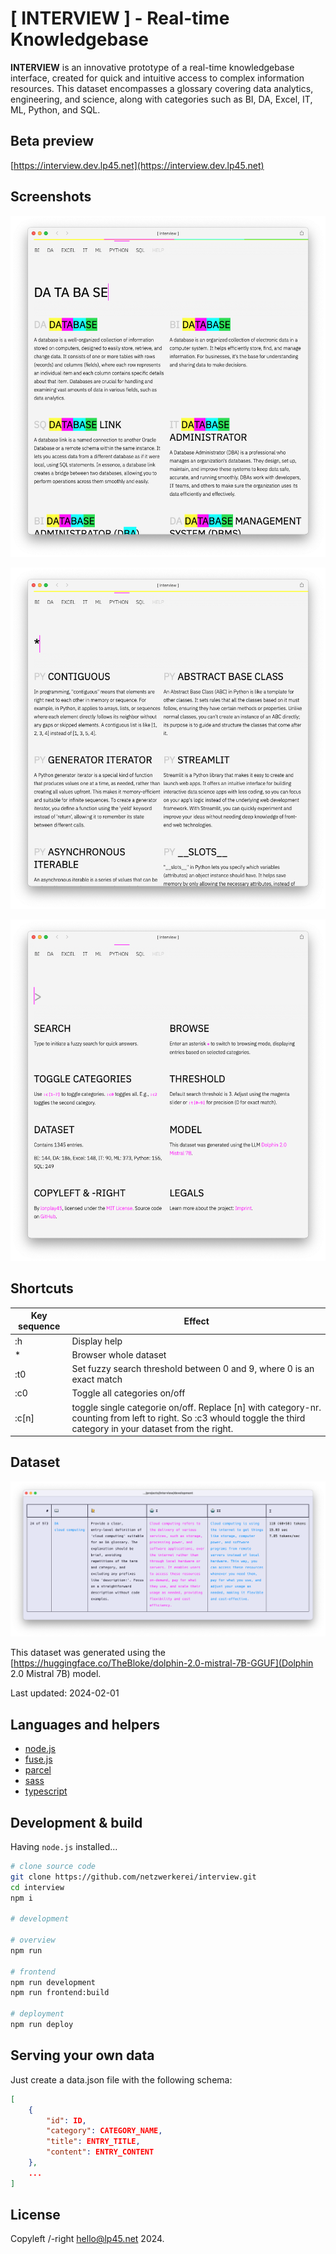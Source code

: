 
# [ INTERVIEW ] - Real-time Knowledgebase

**INTERVIEW**  is an innovative prototype of a real-time knowledgebase interface, created for quick and intuitive access to complex information resources. This dataset encompasses a glossary covering data analytics, engineering, and science, along with categories such as BI, DA, Excel, IT, ML, Python, and SQL.

## Beta preview

[https://interview.dev.lp45.net](https://interview.dev.lp45.net)

## Screenshots


![screenshot1](screenshot1.png)

![screenshot2](screenshot2.png)

![screenshot3](screenshot3.png)

## Shortcuts

|Key sequence|Effect|
|-|-|
|:h|Display help|
|*|Browser whole dataset|
|:t0|Set fuzzy search threshold between 0 and 9, where 0 is an exact match|
|:c0|Toggle all categories on/off|
|:c[n]|toggle single categorie on/off. Replace [n] with category-nr. counting from left to right. So :c3 whould toggle the third category in your dataset from the right.|

## Dataset

![screenshot5](screenshot4.png)

This dataset was generated using the [https://huggingface.co/TheBloke/dolphin-2.0-mistral-7B-GGUF](Dolphin 2.0 Mistral 7B) model.

Last updated: 2024-02-01

## Languages and helpers

- [node.js](https://nodejs.org/en)
- [fuse.js](https://www.fusejs.io)
- [parcel](https://en.parceljs.org/getting_started.html)
- [sass](https://sass-lang.com)
- [typescript](https://www.typescriptlang.org)


## Development & build

Having `node.js` installed...

```bash
# clone source code
git clone https://github.com/netzwerkerei/interview.git
cd interview
npm i

# development

# overview
npm run

# frontend
npm run development
npm run frontend:build    

# deployment
npm run deploy
```

## Serving your own data

Just create a data.json file with the following schema:

```json
[
    {
        "id": ID,
        "category": CATEGORY_NAME,
        "title": ENTRY_TITLE,
        "content": ENTRY_CONTENT
    },
    ...
]
```

## License

Copyleft /-right hello@lp45.net 2024.
